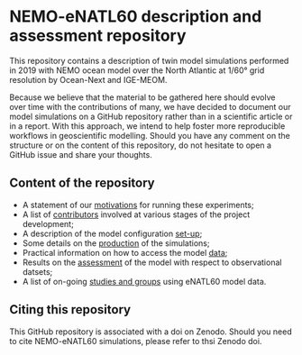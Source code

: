 # NEMO-eNATL60 description and assessment repository

This repository contains a description of twin model simulations performed in 2019 with NEMO ocean model over the North Atlantic at 1/60° grid resolution by Ocean-Next and IGE-MEOM. 

Because we believe that the material to be gathered here should evolve over time with the contributions of many, we have decided to document our model simulations on a GitHub repository rather than in a scientific article or in a report. With this approach, we intend to help foster more reproducible workflows in geoscientific modelling. Should you have any comment on the structure or on the content of this repository, do not hesitate to open a GitHub issue and share your thoughts. 

## Content of the repository 
  - A statement of our [motivations](./01_motivation.md) for running these experiments; 
  - A list of [contributors](./02_contributors.md) involved at various stages of the project development;
  - A description of the model configuration [set-up](./02_set-up.md);
  - Some details on the [production](./03_production.md) of the simulations; 
  - Practical information on how to access the model [data](./05_data.md);
  - Results on the [assessment](./04_assessment/README.md) of the model with respect to observational datsets;
  - A list of on-going [studies and groups](./06_dissemintation.md) using eNATL60 model data. 

## Citing this repository

This GitHub repository is associated with a doi on Zenodo. Should you need to cite NEMO-eNATL60 simulations, please refer to thsi Zenodo doi.
